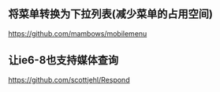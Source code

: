 ## 将菜单转换为下拉列表(减少菜单的占用空间)
https://github.com/mambows/mobilemenu

## 让ie6-8也支持媒体查询
https://github.com/scottjehl/Respond
